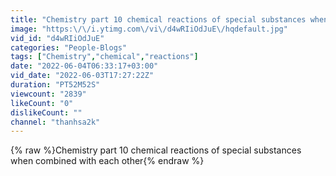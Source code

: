 ```yaml
---
title: "Chemistry part 10 chemical reactions of special substances when combined with each other"
image: "https:\/\/i.ytimg.com\/vi\/d4wRIiOdJuE\/hqdefault.jpg"
vid_id: "d4wRIiOdJuE"
categories: "People-Blogs"
tags: ["Chemistry","chemical","reactions"]
date: "2022-06-04T06:33:17+03:00"
vid_date: "2022-06-03T17:27:22Z"
duration: "PT52M52S"
viewcount: "2839"
likeCount: "0"
dislikeCount: ""
channel: "thanhsa2k"
---
```

{% raw %}Chemistry part 10 chemical reactions of special substances when combined with each other{% endraw %}
